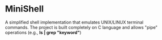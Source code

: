 # MiniShell
A simplified shell implementation that emulates UNIX/LINUX terminal commands. The project is built completely on C language and allows "pipe" operations (e.g., **ls | grep "keyword"**)
